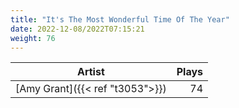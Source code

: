 ```yaml
---
title: "It's The Most Wonderful Time Of The Year"
date: 2022-12-08/2022T07:15:21
weight: 76
---
```




 Artist | Plays 
----- | -----:
[Amy Grant]({{< ref "t3053">}}) | 74
